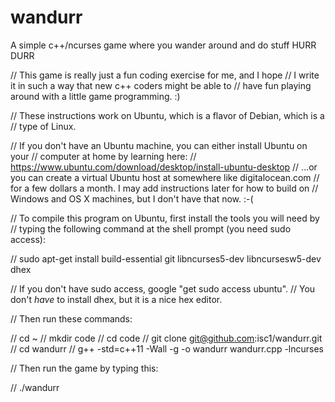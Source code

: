 # wandurr
A simple c++/ncurses game where you wander around and do stuff HURR DURR

// This game is really just a fun coding exercise for me, and I hope
// I write it in such a way that new c++ coders might be able to
// have fun playing around with a little game programming. :)

// These instructions work on Ubuntu, which is a flavor of Debian, which is a
// type of Linux.

// If you don't have an Ubuntu machine, you can either install Ubuntu on your
// computer at home by learning here:
// https://www.ubuntu.com/download/desktop/install-ubuntu-desktop
// ...or you can create a virtual Ubuntu host at somewhere like digitalocean.com
// for a few dollars a month.  I may add instructions later for how to build on
// Windows and OS X machines, but I don't have that now. :-(

// To compile this program on Ubuntu, first install the tools you will need by
// typing the following command at the shell prompt (you need sudo access):

// sudo apt-get install build-essential git libncurses5-dev libncursesw5-dev dhex

// If you don't have sudo access, google "get sudo access ubuntu".
// You don't *have* to install dhex, but it is a nice hex editor.

// Then run these commands:

// cd ~
// mkdir code
// cd code
// git clone git@github.com:isc1/wandurr.git
// cd wandurr
// g++ -std=c++11 -Wall -g -o wandurr wandurr.cpp -lncurses

// Then run the game by typing this:

// ./wandurr

